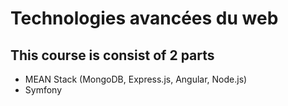 # Technologies avancées du web

## This course is consist of 2 parts

- MEAN Stack (MongoDB, Express.js, Angular, Node.js)
- Symfony
